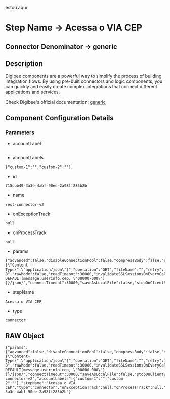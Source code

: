 estou aqui
# Step Name -> Acessa o VIA CEP
## Connector Denominator -> generic

## Description

Digibee components are a powerful way to simplify the process of building integration flows. By using pre-built connectors and logic components, you can quickly and easily create complex integrations that connect different applications and services.

Check Digibee's official documentation: [generic](https://docs.digibee.com/documentation "Digibee documentation")

## Component Configuration Details
### Parameters

* accountLabel
```

```

* accountLabels
```
{"custom-1":"","custom-2":""}
```

* id
```
715cbb49-3a3e-4abf-90ee-2a98ff285b2b
```

* name
```
rest-connector-v2
```

* onExceptionTrack
```
null
```

* onProcessTrack
```
null
```

* params
```
{"advanced":false,"disableConnectionPool":false,"compressBody":false,"stopOnServerError":false,"maxRetry":0,"sendBinaryFile":false,"isInsecure":false,"headers":"{\"Content-Type\":\"application/json\"}","operation":"GET","fileName":"","retry":false,"responseCharset":"UTF-8","rawMode":false,"readTimeout":30000,"invalidateSSLSessionsOnEveryCall":false,"rawModeAsBase64":false,"queryParams":"","url":"https://viacep.com.br/ws/{{ DEFAULT(message.userinfo.cep, \"00000-000\") }}/json/","connectTimeout":30000,"saveAsLocalFile":false,"stopOnClientError":false,"forceHttp1":false,"overrideResponseCharset":true}
```

* stepName
```
Acessa o VIA CEP
```

* type
```
connector
```


## RAW Object

```
{"params":{"advanced":false,"disableConnectionPool":false,"compressBody":false,"stopOnServerError":false,"maxRetry":0,"sendBinaryFile":false,"isInsecure":false,"headers":"{\"Content-Type\":\"application/json\"}","operation":"GET","fileName":"","retry":false,"responseCharset":"UTF-8","rawMode":false,"readTimeout":30000,"invalidateSSLSessionsOnEveryCall":false,"rawModeAsBase64":false,"queryParams":"","url":"https://viacep.com.br/ws/{{ DEFAULT(message.userinfo.cep, \"00000-000\") }}/json/","connectTimeout":30000,"saveAsLocalFile":false,"stopOnClientError":false,"forceHttp1":false,"overrideResponseCharset":true},"accountLabel":"","name":"rest-connector-v2","accountLabels":{"custom-1":"","custom-2":""},"stepName":"Acessa o VIA CEP","type":"connector","onExceptionTrack":null,"onProcessTrack":null,"id":"715cbb49-3a3e-4abf-90ee-2a98ff285b2b"}
```